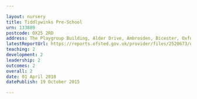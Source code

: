 ```yaml
---

layout: nursery
title: Tiddlywinks Pre-School
urn: 133889
postcode: OX25 2RD
address: The Playgroup Building, Alder Drive, Ambrosden, Bicester, Oxfordshire, OX25 2RD
latestReportUrl: https://reports.ofsted.gov.uk/provider/files/2520673/urn/133889.pdf
teaching: 2
development: 2
leadership: 2
outcomes: 2
overall: 2
date: 01 April 2018 
datePublish: 19 October 2015

---
```

